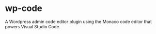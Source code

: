 # wp-code

A Wordpress admin code editor plugin using the Monaco code editor that powers Visual Studio Code.